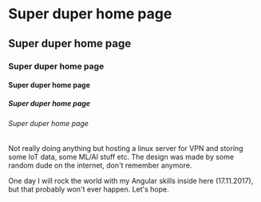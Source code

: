 # Super duper home page

## Super duper home page

### Super duper home page

#### Super duper home page

##### Super duper home page

###### Super duper home page

Not really doing anything but hosting a linux server for VPN and storing some IoT data, some ML/AI stuff etc.
The design was made by some random dude on the internet, don't remember anymore.

One day I will rock the world with my Angular skills inside here (17.11.2017), but that probably won't ever happen. Let's hope.